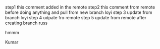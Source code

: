 step1 this comment added in the remote
step2 this comment from remote before doing anything and pull from new branch loyi
step 3 update from branch loyi
step 4 udpate fro remote
step 5  update from remote after creating branch russ

hmmm




Kumar
